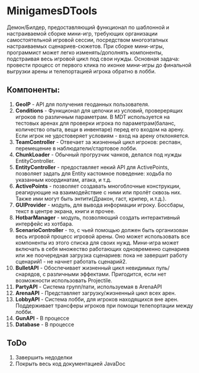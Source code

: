 # MinigamesDTools
Демон/Билдер, предоставляющий функционал по шаблонной и настраиваемой сборке мини-игр, требующих организации самостоятельной игровой сессии, посредством многоэтапных настраиваемых сценариев-сюжетов. 
При сборке мини-игры, программист может легко изменять/дополнять компоненты, подстраивая весь игровой цикл под свои нужды. 
Основная задача: провести процесс от первого клика по иконке мини-игры до финальной выгрузки арены и телепортацией игрока обратно в лобби. 

## Компоненты:
 
1) **GeoIP** - API для получения геоданных пользователя.
2) **Conditions** - Функционал для цепочки из условий, проверерящих игроков по различным параметрам. В MDT используется на тестовых аренах для проверки игрока по параметрам(баланс, количество опыта, вещи в инвентаре) перед его входом на арену. Если игрок не удостоверяет условиям - вход на арену отклоняется. 
3) **TeamController** - Отвечает за жизненный цикл игроков: респавн, перемещение в наблюдатели/стартовое лобби.
4) **ChunkLoader** - Обычный прогрузчик чанков, делался под нужды EntityController. 
5) **EntityController** - предоставляет некий API для ActivePoints, позволяет задать для Entity кастомное поведение: ходьба по указанным координатам, атака, и т.д.
6) **ActivePoints** - позволяет создавать многоблочные конструкции, реагирующие на взаимодействие с ними или пролёт сквозь них. Также ими могут быть энтити(Дракон, гаст, крипер, и.т.д.).
7) **GUIProvider** - модуль, для вывода информации игроку. Боссбары, текст в центре экрана, книги и прочее.
8) **HotbarManager** - модуль, позволяющий создать интерактивный интерфейс из хотбара.
9) **ScenarioController** - то, с чьей помощью должен быть организован весь игровой процесс игровой арены. Оно может использовать все компоненты из этого списка для своих нужд. Мини-игра может включать в себя множество работающих одновременно сценариев или же поочередная загрузка сценариев: пока не завершит работу сценарий1 - не начнет работать сценарий2. 
10) **BulletAPI** - Обоспечивает жизненный цикл невидимых пуль/снарядов, с различными эффектами. Пригодится, если нет возможности использовать Projectile.
11) **PartyAPI** - Система групп/пати, используемая в ArenaAPI
12) **ArenaAPI** - Представляет загрузку/жизненный цикл всех арен.
13) **LobbyAPI** - Система лобби, для игроков находящихся вне арен. Поддерживает трансферы игроков при помощи телепортации между лобби. 
14) **GunAPI** - В процессе
15) **Database** - В процессе

## ToDo
1) Завершить недоделки
2) Покрыть весь код документацией JavaDoc
